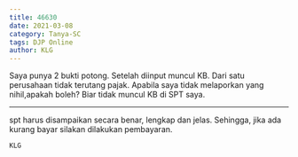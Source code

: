```yaml
---
title: 46630
date: 2021-03-08
category: Tanya-SC
tags: DJP Online
author: KLG
---
```


Saya punya 2 bukti potong. Setelah diinput muncul KB. Dari satu perusahaan tidak terutang pajak. Apabila saya tidak melaporkan yang nihil,apakah boleh? Biar tidak muncul KB di SPT saya.

---

spt harus disampaikan secara benar, lengkap dan jelas. Sehingga, jika ada kurang bayar silakan dilakukan pembayaran.

`KLG`
